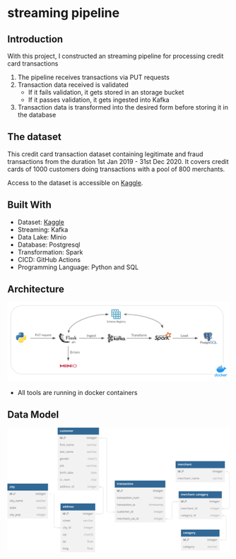 # streaming pipeline

## Introduction

With this project, I constructed an streaming pipeline for processing credit card transactions
1. The pipeline receives transactions via PUT requests 
2. Transaction data received is validated 
   - If it fails validation, it gets stored in an storage bucket
   - If it passes validation, it gets ingested into Kafka
3. Transaction data is transformed into the desired form before storing it in the database

## The dataset
This credit card transaction dataset containing legitimate and fraud transactions from the duration 1st Jan 2019 - 31st Dec 2020. It covers credit cards of 1000 customers doing transactions with a pool of 800 merchants.

Access to the dataset is accessible on [Kaggle](https://www.kaggle.com/datasets/kartik2112/fraud-detection).

## Built With
- Dataset: [Kaggle](https://www.kaggle.com/datasets/kartik2112/fraud-detection)
- Streaming: Kafka
- Data Lake: Minio
- Database: Postgresql
- Transformation: Spark
- CICD: GitHub Actions
- Programming Language: Python and SQL

## Architecture
![alt text](images/architecture.png)

- All tools are running in docker containers

## Data Model
![alt text](images/ERD.svg)
